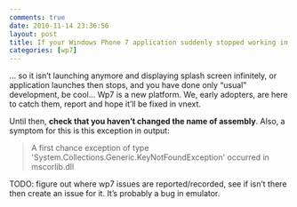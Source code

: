 ```yaml
---
comments: true
date: 2010-11-14 23:36:56
layout: post
title: If your Windows Phone 7 application suddenly stopped working in emulator...
categories: [wp7]
---
```


... so it isn’t launching anymore and displaying splash screen infinitely, or application launches then stops, and you have done only “usual” development, be cool... Wp7 is a new platform. We, early adopters, are here to catch them, report and hope it’ll be fixed in vnext.

Until then, **check that you haven’t changed the name of assembly**. Also, a symptom for this is this exception in output:

> A first chance exception of type 'System.Collections.Generic.KeyNotFoundException' occurred in mscorlib.dll

TODO: figure out where wp7 issues are reported/recorded, see if isn’t there then create an issue for it. It’s probably a bug in emulator.
